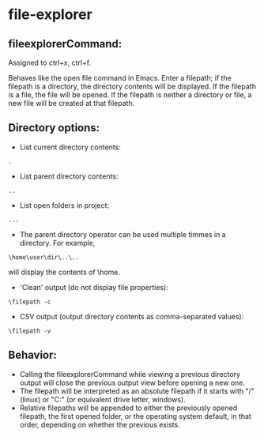 # file-explorer

## fileexplorerCommand:
Assigned to ctrl+x, ctrl+f.

Behaves like the open file command in Emacs. Enter a filepath; if the filepath is a directory, the directory contents will be displayed. If the filepath is a file, the file will be opened. If the filepath is neither a directory or file, a new file will be created at that filepath.

## Directory options:
- List current directory contents:
```
.
```
- List parent directory contents:
```
..
```
- List open folders in project:
```
...
```
- The parent directory operator can be used multiple timmes in a directory. For example,
```
\home\user\dir\..\..
```
will display the contents of \home.
- 'Clean' output (do not display file properties):
```
\filepath -c
```
- CSV output (output directory contents as comma-separated values):
```
\filepath -v
```

## Behavior:
- Calling the fileexplorerCommand while viewing a previous directory output will close the previous output view before opening a new one.
- The filepath will be interpreted as an absolute filepath if it starts with "/" (linux) or "C:\" (or equivalent drive letter, windows).
- Relative filepaths will be appended to either the previously opened filepath, the first opened folder, or the operating system default, in that order, depending on whether the previous exists.
